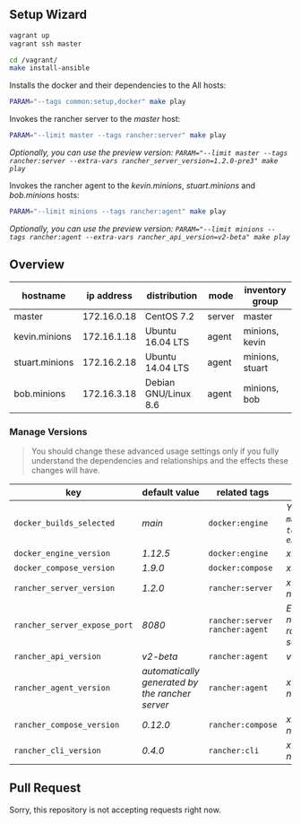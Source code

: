 ## Setup Wizard
```sh
vagrant up
vagrant ssh master

cd /vagrant/
make install-ansible
```

Installs the docker and their dependencies to the All hosts:
```sh
PARAM="--tags common:setup,docker" make play
```

Invokes the rancher server to the *master* host:
```sh
PARAM="--limit master --tags rancher:server" make play
```
*Optionally, you can use the preview version: `PARAM="--limit master --tags rancher:server --extra-vars rancher_server_version=1.2.0-pre3" make play`*

Invokes the rancher agent to the *kevin.minions*, *stuart.minions* and *bob.minions* hosts:
```sh
PARAM="--limit minions --tags rancher:agent" make play
```
*Optionally, you can use the preview version: `PARAM="--limit minions --tags rancher:agent --extra-vars rancher_api_version=v2-beta" make play`*

## Overview
| hostname | ip address | distribution | mode | inventory group |
| --- | --- | --- | --- | --- |
| master | 172.16.0.18 | CentOS 7.2 | server | master |
| kevin.minions | 172.16.1.18 | Ubuntu 16.04 LTS | agent | minions, kevin |
| stuart.minions | 172.16.2.18 | Ubuntu 14.04 LTS | agent | minions, stuart |
| bob.minions | 172.16.3.18 | Debian GNU/Linux 8.6 | agent | minions, bob |

### Manage Versions
> You should change these advanced usage settings only if you fully understand the dependencies and relationships and the effects these changes will have.

| key | default value | related tags | note |
| --- | --- | --- | --- |
| `docker_builds_selected` | *main* | `docker:engine` | *You can set `main`, `testing` and `experimental`* |
| `docker_engine_version` | *1.12.5* | `docker:engine` | *x.x.x* |
| `docker_compose_version` | *1.9.0* | `docker:compose` | *x.x.x* |
| `rancher_server_version` | *1.2.0* | `rancher:server` | *x.x.x (with no leading `v`)* |
| `rancher_server_expose_port` | *8080* | `rancher:server` `rancher:agent` | *External Port number for rancher server* |
| `rancher_api_version` | *v2-beta* | `rancher:agent` | *v1*, *v2-beta* |
| `rancher_agent_version` | *automatically generated by the rancher server* | `rancher:agent` | *x.x.x (with no leading `v`)* |
| `rancher_compose_version` | *0.12.0* | `rancher:compose` | *x.x.x (with no leading `v`)* |
| `rancher_cli_version` | *0.4.0* | `rancher:cli` | *x.x.x (with no leading `v`)* |

## Pull Request
Sorry, this repository is not accepting requests right now.